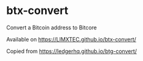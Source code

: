 # btx-convert
Convert a Bitcoin address to Bitcore

Available on https://LIMXTEC.github.io/btx-convert/

Copied from https://ledgerhq.github.io/btg-convert/

